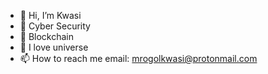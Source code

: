 - 👋 Hi, I’m Kwasi
- 👀  Cyber Security
- 🌱 Blockchain 
- 💞️ I love universe
- 📫 How to reach me email: mrogolkwasi@protonmail.com

<!---
ShieldeX/ShieldeX is a ✨ special ✨ repository because its `README.md` (this file) appears on your GitHub profile.
You can click the Preview link to take a look at your changes.
--->

